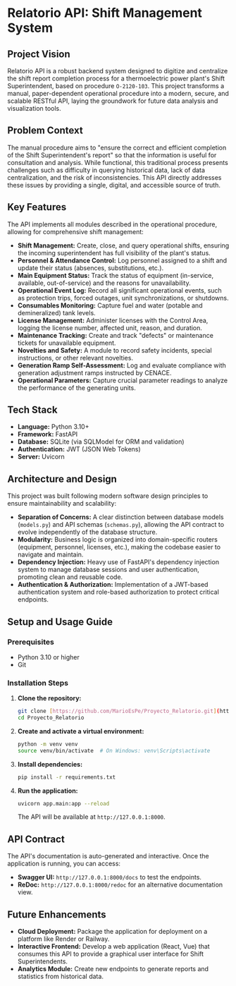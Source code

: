 # Relatorio API: Shift Management System

## Project Vision

Relatorio API is a robust backend system designed to digitize and centralize the shift report completion process for a thermoelectric power plant's Shift Superintendent, based on procedure `O-2120-103`. This project transforms a manual, paper-dependent operational procedure into a modern, secure, and scalable RESTful API, laying the groundwork for future data analysis and visualization tools.

## Problem Context

The manual procedure aims to "ensure the correct and efficient completion of the Shift Superintendent's report" so that the information is useful for consultation and analysis. While functional, this traditional process presents challenges such as difficulty in querying historical data, lack of data centralization, and the risk of inconsistencies. This API directly addresses these issues by providing a single, digital, and accessible source of truth.

## Key Features

The API implements all modules described in the operational procedure, allowing for comprehensive shift management:

- **Shift Management:** Create, close, and query operational shifts, ensuring the incoming superintendent has full visibility of the plant's status.
- **Personnel & Attendance Control:** Log personnel assigned to a shift and update their status (absences, substitutions, etc.).
- **Main Equipment Status:** Track the status of equipment (in-service, available, out-of-service) and the reasons for unavailability.
- **Operational Event Log:** Record all significant operational events, such as protection trips, forced outages, unit synchronizations, or shutdowns.
- **Consumables Monitoring:** Capture fuel and water (potable and demineralized) tank levels.
- **License Management:** Administer licenses with the Control Area, logging the license number, affected unit, reason, and duration.
- **Maintenance Tracking:** Create and track "defects" or maintenance tickets for unavailable equipment.
- **Novelties and Safety:** A module to record safety incidents, special instructions, or other relevant novelties.
- **Generation Ramp Self-Assessment:** Log and evaluate compliance with generation adjustment ramps instructed by CENACE.
- **Operational Parameters:** Capture crucial parameter readings to analyze the performance of the generating units.

## Tech Stack

- **Language:** Python 3.10+
- **Framework:** FastAPI
- **Database:** SQLite (via SQLModel for ORM and validation)
- **Authentication:** JWT (JSON Web Tokens)
- **Server:** Uvicorn

## Architecture and Design

This project was built following modern software design principles to ensure maintainability and scalability:

- **Separation of Concerns:** A clear distinction between database models (`models.py`) and API schemas (`schemas.py`), allowing the API contract to evolve independently of the database structure.
- **Modularity:** Business logic is organized into domain-specific routers (equipment, personnel, licenses, etc.), making the codebase easier to navigate and maintain.
- **Dependency Injection:** Heavy use of FastAPI's dependency injection system to manage database sessions and user authentication, promoting clean and reusable code.
- **Authentication & Authorization:** Implementation of a JWT-based authentication system and role-based authorization to protect critical endpoints.

## Setup and Usage Guide

### Prerequisites

- Python 3.10 or higher
- Git

### Installation Steps

1.  **Clone the repository:**
    ```bash
    git clone [https://github.com/MarioEsPe/Proyecto_Relatorio.git](https://github.com/MarioEsPe/Proyecto_Relatorio.git)
    cd Proyecto_Relatorio
    ```

2.  **Create and activate a virtual environment:**
    ```bash
    python -m venv venv
    source venv/bin/activate  # On Windows: venv\Scripts\activate
    ```

3.  **Install dependencies:**
    ```bash
    pip install -r requirements.txt
    ```

4.  **Run the application:**
    ```bash
    uvicorn app.main:app --reload
    ```
    The API will be available at `http://127.0.0.1:8000`.

## API Contract

The API's documentation is auto-generated and interactive. Once the application is running, you can access:

- **Swagger UI:** `http://127.0.0.1:8000/docs` to test the endpoints.
- **ReDoc:** `http://127.0.0.1:8000/redoc` for an alternative documentation view.

## Future Enhancements

- **Cloud Deployment:** Package the application for deployment on a platform like Render or Railway.
- **Interactive Frontend:** Develop a web application (React, Vue) that consumes this API to provide a graphical user interface for Shift Superintendents.
- **Analytics Module:** Create new endpoints to generate reports and statistics from historical data.